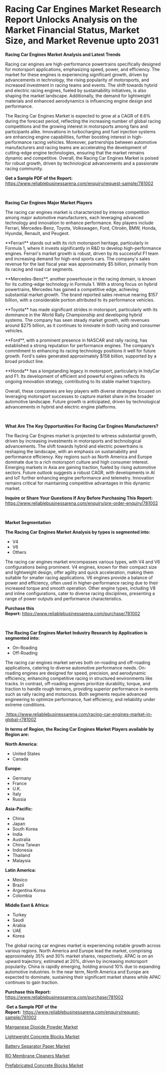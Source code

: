 <p><h1>Racing Car Engines Market Research Report Unlocks Analysis on the Market Financial Status, Market Size, and Market Revenue upto 2031</h1></p><p><strong>Racing Car Engines Market Analysis and Latest Trends</strong></p>
<p><p>Racing car engines are high-performance powertrains specifically designed for motorsport applications, emphasizing speed, power, and efficiency. The market for these engines is experiencing significant growth, driven by advancements in technology, the rising popularity of motorsports, and increased investment in racing teams and events. The shift towards hybrid and electric racing engines, fueled by sustainability initiatives, is also shaping the market landscape. Additionally, the demand for lightweight materials and enhanced aerodynamics is influencing engine design and performance.</p><p>The Racing Car Engines Market is expected to grow at a CAGR of 8.6% during the forecast period, reflecting the increasing number of global racing competitions and the growing interest in motorsports among fans and participants alike. Innovations in turbocharging and fuel injection systems are enhancing engine capabilities, further boosting interest in high-performance racing vehicles. Moreover, partnerships between automotive manufacturers and racing teams are accelerating the development of cutting-edge engine technologies, ensuring that the market remains dynamic and competitive. Overall, the Racing Car Engines Market is poised for robust growth, driven by technological advancements and a passionate racing community.</p></p>
<p><strong>Get a Sample PDF of the Report:&nbsp;</strong> <a href="https://www.reliablebusinessarena.com/enquiry/request-sample/781002?utm_campaign=1730&utm_medium=2&utm_source=Github&utm_content=ia&utm_term=19102024&utm_id=racing-car-engines">https://www.reliablebusinessarena.com/enquiry/request-sample/781002</a></p>
<p>&nbsp;</p>
<p><strong>Racing Car Engines Major Market Players</strong></p>
<p><p>The racing car engines market is characterized by intense competition among major automotive manufacturers, each leveraging advanced technology and innovation to enhance performance. Key players include Ferrari, Mercedes-Benz, Toyota, Volkswagen, Ford, Citroën, BMW, Honda, Hyundai, Renault, and Peugeot.</p><p>**Ferrari** stands out with its rich motorsport heritage, particularly in Formula 1, where it invests significantly in R&D to develop high-performance engines. Ferrari's market growth is robust, driven by its successful F1 team and increasing demand for high-end sports cars. The company's sales revenue for the last fiscal year was approximately $5 billion, primarily from its racing and road car segments.</p><p>**Mercedes-Benz**, another powerhouse in the racing domain, is known for its cutting-edge technology in Formula 1. With a strong focus on hybrid powertrains, Mercedes has gained a competitive edge, achieving substantial market growth. The brand reported sales revenue nearing $157 billion, with a considerable portion attributed to its performance vehicles.</p><p>**Toyota** has made significant strides in motorsport, particularly with its dominance in the World Rally Championship and developing hybrid systems. The company has seen steady market growth, with revenues around $275 billion, as it continues to innovate in both racing and consumer vehicles.</p><p>**Ford**, with a prominent presence in NASCAR and rally racing, has established a strong reputation for performance engines. The company’s commitment to enhancing its racing technology positions it well for future growth. Ford's sales generated approximately $158 billion, supported by a broad product line.</p><p>**Honda** has a longstanding legacy in motorsport, particularly in IndyCar and F1. Its development of efficient and powerful engines reflects its ongoing innovation strategy, contributing to its stable market trajectory.</p><p>Overall, these companies are key players with diverse strategies focused on leveraging motorsport successes to capture market share in the broader automotive landscape. Future growth is anticipated, driven by technological advancements in hybrid and electric engine platforms.</p></p>
<p>&nbsp;</p>
<p><strong>What Are The Key Opportunities For Racing Car Engines Manufacturers?</strong></p>
<p><p>The Racing Car Engines market is projected to witness substantial growth, driven by increasing investments in motorsports and technological advancements. The shift towards hybrid and electric powertrains is reshaping the landscape, with an emphasis on sustainability and performance efficiency. Key regions such as North America and Europe dominate due to a rich motorsport culture and high consumer interest. Emerging markets in Asia are gaining traction, fueled by rising automotive sectors. Future outlook suggests a robust CAGR, with developments in AI and IoT further enhancing engine performance and telemetry. Innovation remains critical for maintaining competitive advantages in this dynamic market.</p></p>
<p><strong>Inquire or Share Your Questions If Any Before Purchasing This Report:</strong> <a href="https://www.reliablebusinessarena.com/enquiry/pre-order-enquiry/781002?utm_campaign=1730&utm_medium=2&utm_source=Github&utm_content=ia&utm_term=19102024&utm_id=racing-car-engines">https://www.reliablebusinessarena.com/enquiry/pre-order-enquiry/781002</a></p>
<p>&nbsp;</p>
<p><strong>Market Segmentation</strong></p>
<p><strong>The Racing Car Engines Market Analysis by types is segmented into:</strong></p>
<p><ul><li>V4</li><li>V6</li><li>Others</li></ul></p>
<p><p>The racing car engines market encompasses various types, with V4 and V6 configurations being prominent. V4 engines, known for their compact size and lightweight design, offer agility and quick acceleration, making them suitable for smaller racing applications. V6 engines provide a balance of power and efficiency, often used in higher-performance racing due to their increased torque and smooth operation. Other engine types, including V8 and inline configurations, cater to diverse racing disciplines, presenting a range of power outputs and performance characteristics.</p></p>
<p><strong>Purchase this Report:&nbsp;</strong><a href="https://www.reliablebusinessarena.com/purchase/781002?utm_campaign=1730&utm_medium=2&utm_source=Github&utm_content=ia&utm_term=19102024&utm_id=racing-car-engines">https://www.reliablebusinessarena.com/purchase/781002</a></p>
<p>&nbsp;</p>
<p><strong>The Racing Car Engines Market Industry Research by Application is segmented into:</strong></p>
<p><ul><li>On-Roading</li><li>Off-Roading</li></ul></p>
<p><p>The racing car engines market serves both on-roading and off-roading applications, catering to diverse automotive performance needs. On-roading engines are designed for speed, precision, and aerodynamic efficiency, enhancing competitive racing in structured environments like tracks. In contrast, off-roading engines prioritize durability, torque, and traction to handle rough terrains, providing superior performance in events such as rally racing and motocross. Both segments require advanced engineering to optimize performance, fuel efficiency, and reliability under extreme conditions.</p></p>
<p><a href="https://www.reliablebusinessarena.com/racing-car-engines-market-in-global-r781002?utm_campaign=1730&utm_medium=2&utm_source=Github&utm_content=ia&utm_term=19102024&utm_id=racing-car-engines">&nbsp;https://www.reliablebusinessarena.com/racing-car-engines-market-in-global-r781002</a></p>
<p><strong>In terms of Region, the Racing Car Engines Market Players available by Region are:</strong></p>
<p>
    <p> <strong> North America: </strong>
        <ul>
            <li>United States</li>
            <li>Canada</li>
        </ul>
        </p> 
    <p> <strong> Europe: </strong>
        <ul>
            <li>Germany</li>
            <li>France</li>
            <li>U.K.</li>
            <li>Italy</li>
            <li>Russia</li>
        </ul>
        </p> 
    <p> <strong> Asia-Pacific: </strong>
        <ul>
            <li>China</li>
            <li>Japan</li>
            <li>South Korea</li>
            <li>India</li>
            <li>Australia</li>
            <li>China Taiwan</li>
            <li>Indonesia</li>
            <li>Thailand</li>
            <li>Malaysia</li>
        </ul>
        </p> 
    <p> <strong> Latin America: </strong>
        <ul>
            <li>Mexico</li>
            <li>Brazil</li>
            <li>Argentina Korea</li>
            <li>Colombia</li>
        </ul>
        </p> 
    <p> <strong> Middle East & Africa: </strong>
        <ul>
            <li>Turkey</li>
            <li>Saudi</li>
            <li>Arabia</li>
            <li>UAE</li>
            <li>Korea</li>
        </ul>
    </p>
    </p>
<p><p>The global racing car engines market is experiencing notable growth across various regions. North America and Europe lead the market, comprising approximately 35% and 30% market shares, respectively. APAC is on an upward trajectory, estimated at 20%, driven by increasing motorsport popularity. China is rapidly emerging, holding around 10% due to expanding automotive industries. In the near term, North America and Europe are expected to dominate, sustaining their significant market shares while APAC continues to gain traction.</p></p>
<p><strong>Purchase this Report: </strong><a href="https://www.reliablebusinessarena.com/purchase/781002?utm_campaign=1730&utm_medium=2&utm_source=Github&utm_content=ia&utm_term=19102024&utm_id=racing-car-engines">https://www.reliablebusinessarena.com/purchase/781002</a></p>
<p>&nbsp;<strong>Get a Sample PDF of the Report:&nbsp;&nbsp;</strong><a href="https://www.reliablebusinessarena.com/enquiry/request-sample/781002?utm_campaign=1730&utm_medium=2&utm_source=Github&utm_content=ia&utm_term=19102024&utm_id=racing-car-engines">https://www.reliablebusinessarena.com/enquiry/request-sample/781002</a></p>
<p><strong></strong></p>
<p><p><a href="https://www.linkedin.com/pulse/manganese-dioxide-powder-market2024-2031-industry-insights-f4d7f?utm_campaign=1730&utm_medium=2&utm_source=Github&utm_content=ia&utm_term=19102024&utm_id=racing-car-engines">Manganese Dioxide Powder Market</a></p><p><a href="https://www.linkedin.com/pulse/lightweight-concrete-blocks-market-analysis-product-segmentation-ydxqf?utm_campaign=1730&utm_medium=2&utm_source=Github&utm_content=ia&utm_term=19102024&utm_id=racing-car-engines">Lightweight Concrete Blocks Market</a></p><p><a href="https://www.linkedin.com/pulse/battery-separator-paper-market-size-share-competitive-landscape-cet5f?utm_campaign=1730&utm_medium=2&utm_source=Github&utm_content=ia&utm_term=19102024&utm_id=racing-car-engines">Battery Separator Paper Market</a></p><p><a href="https://www.linkedin.com/pulse/global-ro-membrane-cleaners-market-focus-product-type-acid-cemcf?utm_campaign=1730&utm_medium=2&utm_source=Github&utm_content=ia&utm_term=19102024&utm_id=racing-car-engines">RO Membrane Cleaners Market</a></p><p><a href="https://www.linkedin.com/pulse/prefabricated-concrete-blocks-market-outlook-share-analysis--3tbpf?utm_campaign=1730&utm_medium=2&utm_source=Github&utm_content=ia&utm_term=19102024&utm_id=racing-car-engines">Prefabricated Concrete Blocks Market</a></p></p>